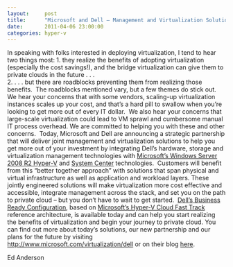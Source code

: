 ```yaml
---
layout:     post
title:      "Microsoft and Dell – Management and Virtualization Solutions Partnership"
date:       2011-04-06 23:00:00
categories: hyper-v
---
```

In speaking with folks interested in deploying virtualization, I tend to hear two things most: 1\. they realize the benefits of adopting virtualization (especially the cost savings!), and the bridge virtualization can give them to private clouds in the future . . .   
2\. . . . but there are roadblocks preventing them from realizing those benefits.  The roadblocks mentioned vary, but a few themes do stick out.  We hear your concerns that with some vendors, scaling-up virtualization instances scales up your cost, and that’s a hard pill to swallow when you’re looking to get more out of every IT dollar.  We also hear your concerns that large-scale virtualization could lead to VM sprawl and cumbersome manual IT process overhead. We are committed to helping you with these and other concerns.  Today, Microsoft and Dell are announcing a strategic partnership that will deliver joint management and virtualization solutions to help you get more out of your investment by integrating Dell’s hardware, storage and virtualization management technologies with [Microsoft’s Windows Server 2008 R2 Hyper-V](http://bit.ly/eAZuar) and [System Center](http://bit.ly/evHx7Z) technologies.  Customers will benefit from this “better together approach” with solutions that span physical and virtual infrastructure as well as application and workload layers. These jointly engineered solutions will make virtualization more cost effective and accessible, integrate management across the stack, and set you on the path to private cloud – but you don’t have to wait to get started.  [Dell’s Business Ready Configuration](http://dell.to/fsMRGn), based on [Microsoft’s Hyper-V Cloud Fast Track](http://bit.ly/evMl49)  reference architecture, is available today and can help you start realizing the benefits of virtualization and begin your journey to private cloud. You can find out more about today’s solutions, our new partnership and our plans for the future by visiting <http://www.microsoft.com/virtualization/dell> or on their blog [here](http://en.community.dell.com/dell-blogs/enterprise/b/inside-enterprise-it/archive/2011/04/07/breaking-through-the-virtual-ceiling-moving-virtualization-to-the-next-level.aspx). 

Ed Anderson

